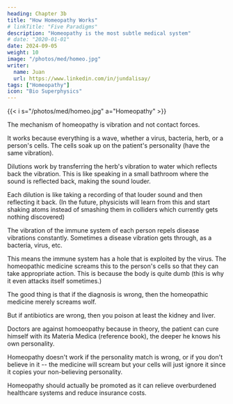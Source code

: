 ```yaml
---
heading: Chapter 3b
title: "How Homeopathy Works"
# linkTitle: "Five Paradigms"
description: "Homeopathy is the most subtle medical system"
# date: "2020-01-01"
date: 2024-09-05
weight: 10
image: "/photos/med/homeo.jpg"
writer:
  name: Juan
  url: https://www.linkedin.com/in/jundalisay/
tags: ["Homeopathy"]
icon: "Bio Superphysics"
---
```



<!-- Your article is totally misleading. 

You do not merely take the herb that causes Bill's nosebleeds and give it to Betty. You must know the personality of Bill then compare that with Betty. The herb will only work if it meets a certain personality range or mentality.  -->

{{< i s="/photos/med/homeo.jpg" a="Homeopathy" >}}

The mechanism of homeopathy is vibration and not contact forces. 

It works because everything is a wave, whether a virus, bacteria, herb, or a person's cells. The cells soak up on the patient's personality (have the same vibration).

Dilutions work by transferring the herb's vibration to water which reflects back the vibration. This is like speaking in a small bathroom where the sound is reflected back, making the sound louder. 

Each dilution is like taking a recording of that louder sound and then reflecting it back. (In the future, physicists will learn from this and start shaking atoms instead of smashing them in colliders which currently gets nothing discovered)

The vibration of the immune system of each person repels disease vibrations constantly. Sometimes a disease vibration gets through, as a bacteria, virus, etc.

This means the immune system has a hole that is exploited by the virus. The homeopathic medicine screams this to the person's cells so that they can take appropriate action. This is because the body is quite dumb (this is why it even attacks itself sometimes.)

The good thing is that if the diagnosis is wrong, then the homeopathic medicine merely screams wolf.

But if antibiotics are wrong, then you poison at least the kidney and liver.  

Doctors are against homoeopathy because in theory, the patient can cure himself with its Materia Medica (reference book), the deeper he knows his own personality. 

Homeopathy doesn't work if the personality match is wrong, or if you don't believe in it -- the medicine will scream but your cells will just ignore it since it copies your non-believing personality. 

Homeopathy should actually be promoted as it can relieve overburdened healthcare systems and reduce insurance costs.

